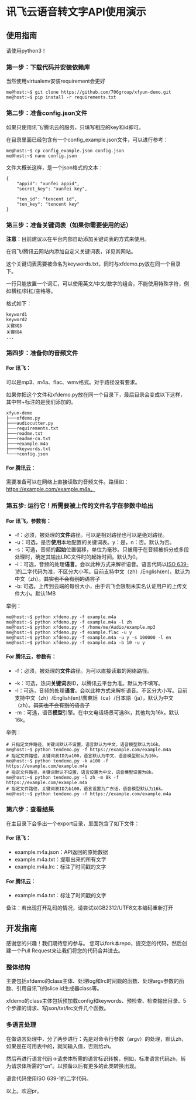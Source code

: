 # 讯飞云语音转文字API使用演示

## 使用指南

请使用python3！

### 第一步：下载代码并安装依赖库

当然使用virtualenv安装requirement会更好

```
me@host:~$ git clone https://github.com/706group/xfyun-demo.git
me@host:~$ pip install -r requirements.txt
```

### 第二步：准备config.json文件

如果只使用讯飞/腾讯云的服务，只填写相应的key和id即可。

在目录里面已经包含有一个config_example.json文件，可以进行参考：

```
me@host:~$ cp config_example.json config.json
me@host:~$ nano config.json
```

文件大概长这样，是一个json格式的文本：

```
{
    "appid": "xunfei appid",
    "secret_key": "xunfei key",

    "ten_id": "tencent id",
    "ten_key": "tencent key"
}
```

### 第三步：准备关键词表（如果你需要使用的话）

**注意**：目前建议以在平台内部自助添加关键词表的方式来使用。

在讯飞/腾讯云网站内添加自定义关键词表，详见其网站。

这个关键词表需要被命名为keywords.txt，同时与xfdemo.py放在同一个目录下。

一行只能放置一个词汇，可以使用英文/中文/数字的组合，不能使用特殊字符，例如横杠/斜杠/空格等。

格式如下：

```
keyword1
keyword2
关键词3
关键词4
...

```

### 第四步：准备你的音频文件

#### For 讯飞：

可以是mp3、m4a、flac、wmv格式。对于路径没有要求。

如果你把这个文件和xfdemo.py放在同一个目录下，最后目录会变成以下这样，其中带+标注的是我们添加的。

```
xfyun-demo
├───xfdemo.py
├───audiocutter.py
├───requirements.txt
├───readme.txt
├───readme-cn.txt
├───+example.m4a
├───+keywords.txt
└───+config.json
```

#### For 腾讯云：

需要准备可以在网络上直接读取的音频文件。路径如：https://example.com/example.m4a。

### 第五步: 运行它！所需要被上传的文件名字在参数中给出

#### For 讯飞，参数有：

- -f：必须，被处理的**文件**路径。可以是相对路径也可以是绝对路径。
- -u：可选，是否**使用**本地配置的关键词表。y：是，n：否。默认为否。
- -s：可选，音频的**起始**位置偏移，单位为毫秒。只被用于在音频被拆分成多段处理时，确定其输出LRC文件时的起始时间。默认为0。
- -l：可选，音频的处理**语言**。会以此种方式来解析语音。语言代码以[ISO 639-1](https://www.loc.gov/standards/iso639-2/php/English_list.php)的二字代码为准，不区分大小写。目前支持中文（zh）/English(en)，默认为中文（zh）。~~其实也不会有别的语言了~~
- -b: 可选，上传到云端的每份大小，由于讯飞会限制未实名认证用户的上传文件大小。默认1MB

举例：
```
me@host:~$ python xfdemo.py -f example.m4a
me@host:~$ python xfdemo.py -f example.m4a -l zh
me@host:~$ python xfdemo.py -f /home/me/Audio/example.mp3
me@host:~$ python xfdemo.py -f example.flac -u y
me@host:~$ python xfdemo.py -f example.m4a -u y -s 100000 -l en
me@host:~$ python xfdemo.py -f example.m4a -b 10 -u y
```

#### For 腾讯云，参数有：

- -f：必须，被处理的**文件**路径。为可以直接读取的网络路径。
<!-- - -u：可选，是否**使用**本地配置的关键词表。y：是，n：否。默认为否。 -->
- -k：可选，热词**关键词**表ID，以腾讯云平台为准。默认为不填写。
- -l：可选，音频的处理**语言**。会以此种方式来解析语音。不区分大小写。目前支持中文（zh）/English(en)/廣東話（ca）/日本語（ja），默认为中文（zh）。~~其实也不会有别的语言了~~
- -m：可选，语音**模型**引擎。在中文电话场景可选8k，其他均为16k。默认16k。

举例：
```
# 只指定文件路径，关键词默认不设置，语言默认为中文，语音模型默认为16k。
me@host:~$ python tendemo.py -f https://example.com/example.m4a
# 指定文件路径，关键词表ID为a100，语言默认为中文，语音模型默认为16k。
me@host:~$ python tendemo.py -k a100 -f https://example.com/example.m4a
# 指定文件路径，关键词默认不设置，语言设置为中文，语音模型设置为8k。
me@host:~$ python tendemo.py -l zh -m 8k -f https://example.com/example.m4a
# 指定文件路径，关键词表ID为b100，语言设置为广东话，语音模型默认为16k。
me@host:~$ python tendemo.py -f https://example.com/example.m4a
```

### 第六步：查看结果

在主目录下会多出一个export目录，里面包含了如下文件：

#### For 讯飞：

- example.m4a.json：API返回的原始数据
- example.m4a.txt：提取出来的所有文字
- example.m4a.lrc：标注了时间戳的文字

#### For 腾讯云：

- example.m4a.txt：标注了时间戳的文字

备注：若出现打开乱码的情况，请尝试以GB2312/UTF8文本编码重新打开

## 开发指南

感谢您的兴趣！我们期待您的参与。
您可以fork本repo，提交您的代码，然后创建一个Pull Request来让我们将您的代码合并进去。

### 整体结构
主要包括xfdemo的class主体、处理log和lrc时间戳的函数、处理argv参数的函数、引用自讯飞的slice id生成器class等。

xfdemo的class主体包括预加载config和keywords、预检查、检查输出目录、5个步骤的请求、写json/txt/lrc文件几个函数。

### 多语言处理
在做语言处理中，分了两步进行：先是对命令行参数（argv）的处理，默认zh，如果是在可用表中的，就同输入值，否则给zh。

然后再进行语言代码->请求体所需的语言标识转换，例如，标准语言代码zh，转为请求体所需的“cn”。以预备以后有更多的此类转换出现。

语言代码使用ISO 639-1的二字代码。

以上。欢迎pr。
